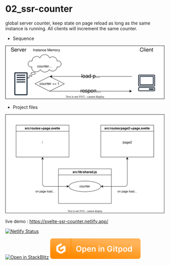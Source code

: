 # 02_ssr-counter

global server counter, keep state on page reload as long as the same instance is running. All clients will increment the same counter.


* Sequence

<img src="../media/02_ssr-counter-sequence.drawio.svg" width="500">

* Project files

<img src="../media/02_ssr-counter.drawio.svg" width="500">



live demo : https://svelte-ssr-counter.netlify.app/

[![Netlify Status](https://api.netlify.com/api/v1/badges/71157122-a8d8-4bdf-92ee-7c000f77991d/deploy-status)](https://svelte-ssr-counter.netlify.app/)

[![Open in StackBlitz](https://developer.stackblitz.com/img/open_in_stackblitz.svg)](https://stackblitz.com/github/MicroWebStacks/svelte-examples/tree/main/02_ssr-counter)
[![open in Gitpod](../media/gitpod.svg)](https://gitpod.io/?on=gitpod#https://github.com/MicroWebStacks/svelte-examples/tree/main/02_ssr-counter)

